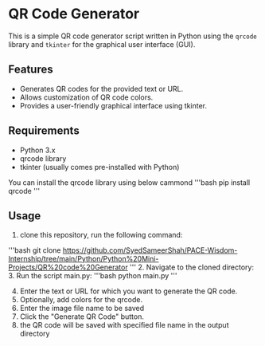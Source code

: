 # QR Code Generator

This is a simple QR code generator script written in Python using the `qrcode` library and `tkinter` for the graphical user interface (GUI).

## Features

- Generates QR codes for the provided text or URL.
- Allows customization of QR code colors.
- Provides a user-friendly graphical interface using tkinter.

## Requirements

- Python 3.x
- qrcode library
- tkinter (usually comes pre-installed with Python)

You can install the qrcode library using below cammond
'''bash
pip install qrcode
'''

## Usage

1. clone this repository, run the following command:

'''bash
git clone https://github.com/SyedSameerShah/PACE-Wisdom-Internship/tree/main/Python/Python%20Mini-Projects/QR%20code%20Generator
'''
2. Navigate to the cloned directory:
3. Run the script main.py:
'''bash
python main.py
'''

4. Enter the text or URL for which you want to generate the QR code.
5. Optionally, add colors for the qrcode.
6. Enter the image file name to be saved
7. Click the "Generate QR Code" button.
8. the QR code will be saved with specified file name in the output directory
